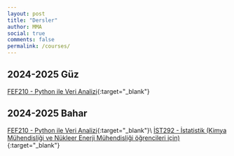 ```yaml
---
layout: post
title: "Dersler"
author: MMA
social: true
comments: false
permalink: /courses/
---
```


## 2024-2025 Güz 
[FEF210 - Python ile Veri Analizi](/turkish/fef210_2425fall){:target="_blank"}

## 2024-2025 Bahar 
[FEF210 - Python ile Veri Analizi](/turkish/fef210_2425spring){:target="_blank"}\\
[İST292 - İstatistik (Kimya Mühendisliği ve Nükleer Enerji Mühendisliği öğrencileri için)](https://mmuratarat.github.io/turkish/files/ist292_2425spring_syllabus.pdf){:target="_blank"}
